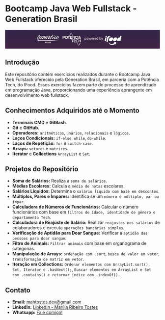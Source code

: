 # Bootcamp Java Web Fullstack - Generation Brasil

![generation-ifood.png](./src/images/generation-ifood.png)

## Introdução

Este repositório contém exercícios realizados durante o Bootcamp Java Web Fullstack oferecido pela Generation Brasil, em parceria com a Potência Tech, do IFood.
Esses exercícios fazem parte do processo de aprendizado em programação Java, proporcionando uma experiência abrangente em desenvolvimento web fullstack.

## Conhecimentos Adquiridos até o Momento

- **Terminais CMD** e **GitBash**.
- **Git** e **GitHub**.
- **Operadores:** `aritméticos`, `unários`, `relacionais` e `lógicos`.
- **Laços Condicionais:** `if-else`, `while`, `do-while`.
- **Laços de Repetição:** `for` e `switch-case`.
- **Arrays:** `vetores` e `matrizes`.
- **Iterator** e **Collections** `ArrayList` e `Set`.

## Projetos do Repositório

- **Soma de Salários:** Realiza a `soma de salários`.
- **Médias Escolares:** Calcula a `média de notas` escolares.
- **Salários Líquidos:** Determina o `salário líquido com base em descontos`.
- **Múltiplos, Pares e Ímpares:** Identifica se um `número é múltiplo, par ou ímpar`.
- **Calculadora de Números de Funcionários:** Calcular o número funcionários com base em `filtros de idade, identidade de gênero e departamento Tech`.
- **Calculadora de Reajuste de Salário:** Realizar `reajustes nos salários` de colaboradores e executa `operações bancárias simples`.
- **Verificação de Aptidão para Doar Sangue:** Verificar a `aptidão das pessoas para doar sangue`.
- **Filtro de Animais:** `Filtrar animais` com base em organograma de categorias.
- **Manipulação de Arrays:** `ordenação com .sort`, `busca de valor em vetor`, `transformação de matriz em vetor`.
- **Iteração em Collections:** `Ordenar elementos com ArrayList.sort(), Set, Iterator e .hasNext();`, `Buscar elementos em ArrayList e Set com .contains() e retornar índice com .indexOf().`

## Contato

- **Email:** mahtostes.dev@gmail.com
- **LinkedIn:** [LinkedIn - Marília Ribeiro Tostes](https://www.linkedin.com/in/marilia-ribeiro-tostes/)
- **Whatsapp:** [Fale comigo!](https://wa.me/5567981443147)
